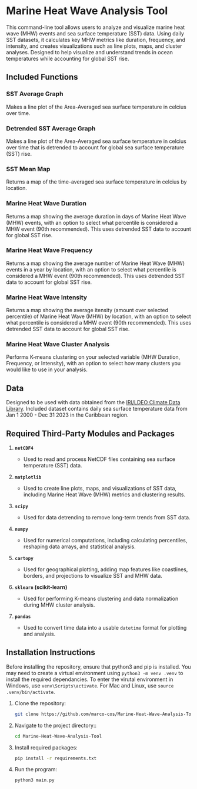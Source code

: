 # Marine Heat Wave Analysis Tool
This command-line tool allows users to analyze and visualize marine heat wave (MHW) events and sea surface temperature (SST) data. Using daily SST datasets, it calculates key MHW metrics like duration, frequency, and intensity, and creates visualizations such as line plots, maps, and cluster analyses. Designed to help visualize and understand trends in ocean temperatures while accounting for global SST rise.

## Included Functions
### SST Average Graph
Makes a line plot of the Area-Averaged sea surface temperature in celcius over time.
### Detrended SST Average Graph
Makes a line plot of the Area-Averaged sea surface temperature in celcius over time that is detrended to account for global sea surface temperature (SST) rise.
### SST Mean Map
Returns a map of the time-averaged sea surface temperature in celcius by location.
### Marine Heat Wave Duration
Returns a map showing the average duration in days of Marine Heat Wave (MHW) events, with an option to select what percentile is considered a MHW event (90th recommended). This uses detrended SST data to account for global SST rise. 
### Marine Heat Wave Frequency
Returns a map showing the average number of Marine Heat Wave (MHW) events in a year by location, with an option to select what percentile is considered a MHW event (90th recommended). This uses detrended SST data to account for global SST rise. 
### Marine Heat Wave Intensity
Returns a map showing the average itensity (amount over selected percentile) of Marine Heat Wave (MHW) by location, with an option to select what percentile is considered a MHW event (90th recommended). This uses detrended SST data to account for global SST rise. 
### Marine Heat Wave Cluster Analysis
Performs K-means clustering on your selected variable (MHW Duration, Frequency, or Intensity), with an option to select how many clusters you would like to use in your analysis. 

## Data
Designed to be used with data obtained from the [IRI/LDEO Climate Data Library](iridl.ldeo.columbia.edu). Included dataset contains daily sea surface temperature data from Jan 1 2000 - Dec 31 2023 in the Caribbean region.

## Required Third-Party Modules and Packages

1. **`netCDF4`**
   - Used to read and process NetCDF files containing sea surface temperature (SST) data.

2. **`matplotlib`**
   - Used to create line plots, maps, and visualizations of SST data, including Marine Heat Wave (MHW) metrics and clustering results.

3. **`scipy`**
   - Used for data detrending to remove long-term trends from SST data.

4. **`numpy`**
   - Used for numerical computations, including calculating percentiles, reshaping data arrays, and statistical analysis.

5. **`cartopy`**
   - Used for geographical plotting, adding map features like coastlines, borders, and projections to visualize SST and MHW data.

6. **`sklearn` (scikit-learn)**
   - Used for performing K-means clustering and data normalization during MHW cluster analysis.

7. **`pandas`**
   - Used to convert time data into a usable `datetime` format for plotting and analysis.

## Installation Instructions 
Before installing the repository, ensure that python3 and pip is installed. You may need to create a virtual environment using `python3 -m venv .venv` to install the required dependancies. To enter the virutal environment in Windows, use `venv\Scripts\activate`. For Mac and Linux, use `source .venv/bin/activate`.
1. Clone the repository:
   ```bash
   git clone https://github.com/marco-cos/Marine-Heat-Wave-Analysis-Tool
2. Navigate to the project directory::
   ```bash
   cd Marine-Heat-Wave-Analysis-Tool
3. Install required packages:
    ```bash
    pip install -r requirements.txt
4. Run the program:
    ```bash
    python3 main.py